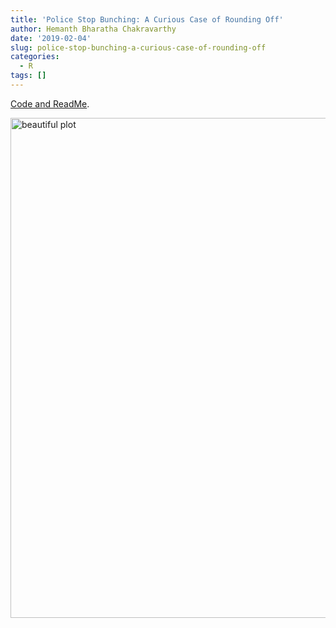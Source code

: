 ```yaml
---
title: 'Police Stop Bunching: A Curious Case of Rounding Off'
author: Hemanth Bharatha Chakravarthy
date: '2019-02-04'
slug: police-stop-bunching-a-curious-case-of-rounding-off
categories:
  - R
tags: []
---
```


[Code and ReadMe](https://github.com/b-hemanth/policing_analysis).

<img src="/post/stops.png" alt="beautiful plot" width="800"/>